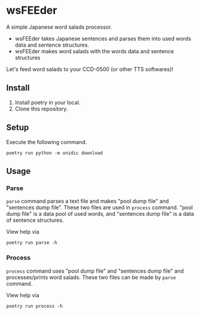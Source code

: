 # wsFEEder

A simple Japanese word salads processor.

- wsFEEder takes Japanese sentences and parses them into used words data and sentence structures.
- wsFEEder makes word salads with the words data and sentence structures

Let's feed word salads to your CCD-0500 (or other TTS softwares)!

## Install
1. Install poetry in your local.
2. Clone this repository.

## Setup

Execute the following command.

```shell
poetry run python -m unidic download
```

## Usage

### Parse

`parse` command parses a text file and makes "pool dump file" and "sentences dump file".
These two files are used in `process` command.
"pool dump file" is a data pool of used words, and "sentences dump file" is a data of sentence structures.

View help via

```shell
poetry run parse -h
```

### Process

`process` command uses "pool dump file" and "sentences dump file" and processes/prints word salads.
These two files can be made by `parse` command.

View help via

```shell
poetry run process -h
```

